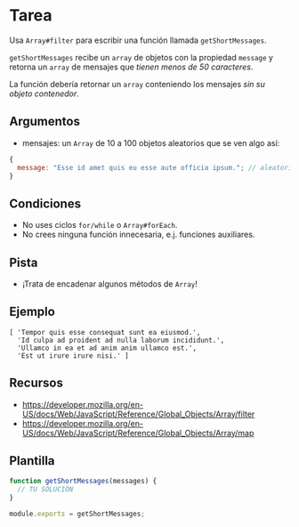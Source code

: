 # Tarea

Usa `Array#filter` para escribir una función llamada `getShortMessages`.

`getShortMessages` recibe un `array` de objetos con la propiedad `message` y retorna un `array` de mensajes que _tienen menos de 50 caracteres_.

La función debería retornar un `array` conteniendo los mensajes _sin su objeto contenedor_.

## Argumentos

- mensajes: un `Array` de 10 a 100 objetos aleatorios que se ven algo así:

```js
{
  message: "Esse id amet quis eu esse aute officia ipsum."; // aleatorio
}
```

## Condiciones

- No uses ciclos `for/while` o `Array#forEach`.
- No crees ninguna función innecesaria, e.j. funciones auxiliares.

## Pista

- ¡Trata de encadenar algunos métodos de `Array`!

## Ejemplo

```
[ 'Tempor quis esse consequat sunt ea eiusmod.',
  'Id culpa ad proident ad nulla laborum incididunt.',
  'Ullamco in ea et ad anim anim ullamco est.',
  'Est ut irure irure nisi.' ]
```

## Recursos

- https://developer.mozilla.org/en-US/docs/Web/JavaScript/Reference/Global_Objects/Array/filter
- https://developer.mozilla.org/en-US/docs/Web/JavaScript/Reference/Global_Objects/Array/map

## Plantilla

```js
function getShortMessages(messages) {
  // TU SOLUCIÓN
}

module.exports = getShortMessages;
```
